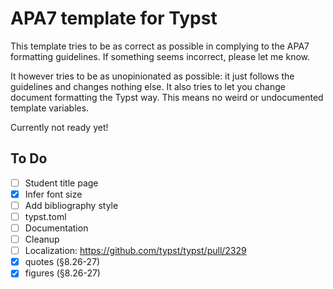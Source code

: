 # APA7 template for Typst

This template tries to be as correct as possible in complying to the APA7
formatting guidelines. If something seems incorrect, please let me know.

It however tries to be as unopinionated as possible: it just follows the
guidelines and changes nothing else. It also tries to let you change document
formatting the Typst way. This means no weird or undocumented template
variables.

Currently not ready yet!

## To Do
- [ ] Student title page
- [x] Infer font size
- [ ] Add bibliography style
- [ ] typst.toml
- [ ] Documentation
- [ ] Cleanup
- [ ] Localization: https://github.com/typst/typst/pull/2329
- [x] quotes (§8.26-27)
- [x] figures (§8.26-27)
